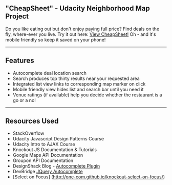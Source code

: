 "CheapSheet" - Udacity Neighborhood Map Project
--------

Do you like eating out but don't enjoy paying full price?  Find deals on the fly, where-ever you live. Try it out here: [View CheapSheet!](http://sheryllun.github.io/Project5-NeighborhoodMap) Oh - and it's mobile friendly so keep it saved on your phone!

***

Features
-------

* Autocomplete deal location search
* Search produces top thirty results near your requested area
* Integrated list view links to corresponding map marker on click
* Mobile friendly view hides list and search bar until you need it
* Venue ratings (if available) help you decide whether the restaurant is a go or a no!

***

Resources Used
-----

* StackOverflow
* Udacity Javascript Design Patterns Course
* Udacity Intro to AJAX Course
* Knockout JS Documentation & Tutorials
* Google Maps API Documentation
* Groupon API Documentation
* DesignShack Blog - [Autocomplete Plugin](http://designshack.net/articles/javascript/create-a-simple-autocomplete-with-html5-jquery/)
* DevBridge [JQuery Autocomplete](https://github.com/devbridge/jQuery-Autocomplete)
* [Select on Focus] (http://one-com.github.io/knockout-select-on-focus/)